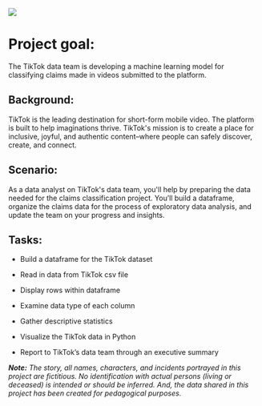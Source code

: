 <p style="align:center">
  <img src="https://d3c33hcgiwev3.cloudfront.net/imageAssetProxy.v1/HA6M1q7ZQkKp4TJRLu2L7A_738f7da548fa408bbd31d46074d4c7f1_image.png?expiry=1729036800000&hmac=vVR_mjsCTIsKFh0SiHUypVYShG6r-pe6Pr5IPtoH3fc" />
</p>

# Project goal: 

The TikTok data team is developing a machine learning model for classifying claims made in videos submitted to the platform.

## Background: 

TikTok is the leading destination for short-form mobile video. The platform is built to help imaginations thrive. TikTok's mission is to create a place for inclusive, joyful, and authentic content–where people can safely discover, create, and connect.

## Scenario: 

As a data analyst on TikTok's data team, you'll help by preparing the data needed for the claims classification project. You’ll build a dataframe, organize the claims data for the process of exploratory data analysis, and update the team on your progress and insights.

## Tasks:

* Build a dataframe for the TikTok dataset

* Read in data from TikTok csv file

* Display rows within dataframe

* Examine data type of each column

* Gather descriptive statistics

* Visualize the TikTok data in Python

* Report to TikTok’s data team through an executive summary

**_Note:_** *The story, all names, characters, and incidents portrayed in this project are fictitious. No identification with actual persons (living or deceased) is intended or should be inferred. And, the data shared in this project has been created for pedagogical purposes.*
